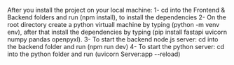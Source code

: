 After you install the project on your local machine:
 1- cd into the Frontend & Backend folders and run (npm install), to install the dependencies
 2- On the root directory create a python virtuall machine by typing (python -m venv env), after that install the dependencies by typing (pip install fastapi uvicorn numpy pandas openpyxl).
 3- To start the backend node.js server: cd into the backend folder and run (npm run dev)
 4- To start the python server: cd into the python folder and run (uvicorn Server:app --reload)
 
